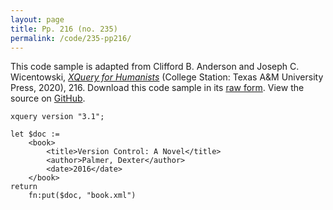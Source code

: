 ```yaml
---
layout: page
title: Pp. 216 (no. 235)
permalink: /code/235-pp216/
---
```


This code sample is adapted from Clifford B. Anderson and Joseph C. Wicentowski, 
[_XQuery for Humanists_](/) (College Station: Texas A&M University Press, 2020), 216. 
Download this code sample in its [raw form](/code/235-pp216/235-pp216.xq).
View the source on [GitHub](https://github.com/coding4humanists/xquery4humanists/blob/master/code/235-pp216/235-pp216.xq).

```xquery
xquery version "3.1";

let $doc :=
    <book>
        <title>Version Control: A Novel</title>
        <author>Palmer, Dexter</author>
        <date>2016</date>
    </book>
return
    fn:put($doc, "book.xml")
```  
